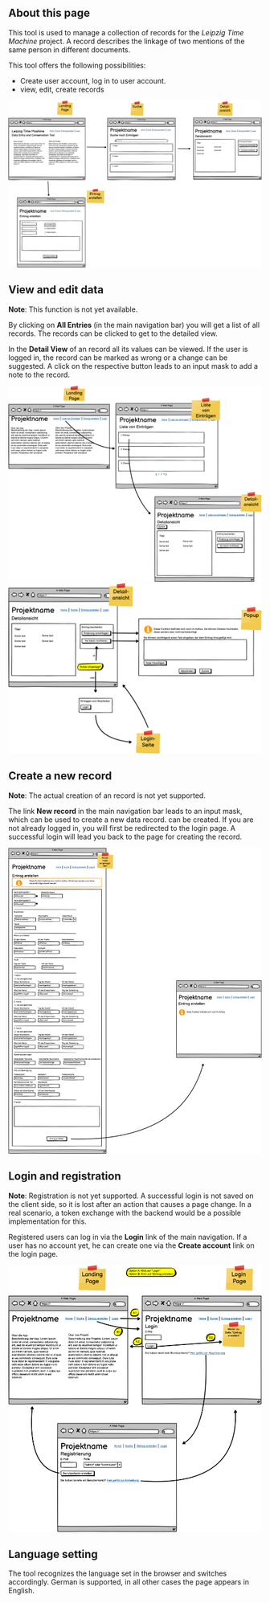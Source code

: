 ## About this page ##
This tool is used to manage a collection of records for the _Leipzig Time Machine_ project. A  record describes the
linkage of two mentions of the same person in different documents.

This tool offers the following possibilities:
- Create user account, log in to user account.
- view, edit, create records

![An overview of the page](../wireframes/overview.png)


## View and edit data ##
__Note__: This function is not yet available.

By clicking on __All Entries__ (in the main navigation bar) you will get a list of all records.  The records can be
clicked to get to the detailed view.

In the __Detail View__ of an record all its values can be viewed. If the user is logged in, the  record can be marked as
wrong or a change can be suggested. A click on the respective button leads to an input mask to add a note to the record.

![List records](../wireframes/list_nosearch.png)
![Edit a record](../wireframes/edit.png)


## Create a new record ##
__Note__: The actual creation of an record is not yet supported.

The link __New record__ in the main navigation bar leads to an input mask, which can be used to create a new data record.
can be created. If you are not already logged in, you will first be redirected to the login page. A  successful login
will lead you back to the page for creating the record.

![Create a new record](../wireframes/create.png)


## Login and registration ##
__Note__: Registration is not yet supported. A successful login is not saved on the client side, so it is lost after an
action that causes a page change. In a real scenario, a token exchange with the backend would be a possible
implementation for this.

Registered users can log in via the __Login__ link of the main navigation. If a user has no account yet, he can create
one via the __Create account__ link on the login page.

![Login](../wireframes/login_register.png)


## Language setting ##
The tool recognizes the language set in the browser and switches accordingly. German is supported, in all other cases
the page appears in English.

